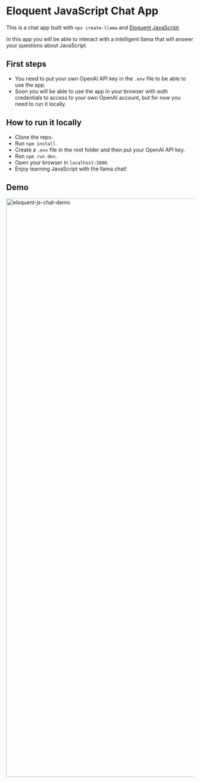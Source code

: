 # Eloquent JavaScript Chat App

This is a chat app built with `npx create-llama` and [Eloquent JavaScript](https://eloquentjavascript.net/).

In this app you will be able to interact with a intelligent llama that will answer your questions about JavaScript.

## First steps

- You need to put your own OpenAI API key in the `.env` file to be able to use the app.
- Soon you will be able to use the app in your browser with auth credentials to access to your own OpenAI account, but for now you need to run it locally.

## How to run it locally

- Clone the repo.
- Run `npm install`.
- Create a `.env` file in the root folder and then put your OpenAI API key.
- Run `npm run dev`.
- Open your browser in `localhost:3000`.
- Enjoy learning JavaScript with the llama chat!

## Demo

<img width="1552" alt="eloquent-js-chat-demo" src="https://github.com/emapeire/eloquent-js-chat/assets/63935846/a86447fe-2ace-444b-b05d-4f4f1560b58b">
